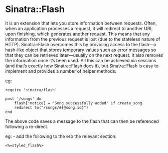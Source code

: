 # Sinatra::Flash

It is an extension that lets you store information between requests. Often, when an application processes a request, it will redirect to another URL upon finishing, which generates another request. This means that any information from the previous request is lost (due to the stateless nature of HTTP). Sinatra::Flash overcomes this by providing access to the flash—a hash-like object that stores temporary values such as error messages so that they can be retrieved later—usually on the next request. It also removes the information once it’s been used. All this can be achieved via sessions (and that’s exactly how Sinatra::Flash does it), but Sinatra::Flash is easy to implement and provides a number of helper methods.

eg:

```
require 'sinatra/flash'

post '/songs' do
    flash[:notice] = "Song successfully added" if create_song 
    redirect to("/songs/#{@song.id}")
end

```

The above code saves a message to the flash that can then be referenced following a re-direct. 

eg: - add the following to the erb the relevant section:

```
<%=styled_flash%>
```
